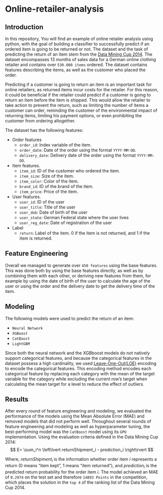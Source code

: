 # Online-retailer-analysis
## Introduction
In this repository, You will find an example of online retailer analysis using python, with the goal of building a classifier to successfully predict if an ordered item is going to be returned or not. The dataset and the task of predicting the return of an item stem from the [Data Mining Cup 2014](https://www.data-mining-cup.com/reviews/dmc-2014/). The dataset encompasses 13 months of sales data for a German online clothing retailer and contains over `530.000 items` ordered. The dataset contains features describing the items, as well as the customer who placed the order.

Predicting if a customer is going to return an item is an important task for online retailers, as returned items incur costs for the retailer. For this reason, it could be beneficial if the retailer could predict if a customer is going to return an item before the item is shipped. This would allow the retailer to take action to prevent the return, such as limiting the number of items a customer can order, reminding the customer of the environmental impact of returning items, limiting his payment options, or even prohibiting the customer from ordering altogether.

The dataset has the following features:
- Order features
    - `order_id`: Index variable of the item.
    - `order_date`: Date of the order using the format `YYYY-MM-DD`.
    - `delivery_date`: Delivery date of the order using the format `YYYY-MM-DD`.
- Item features.
    - `item_id`: ID of the customer who ordered the item.
    - `item_size`: Size of the item.
    - `item_color`: Color of the item.
    - `brand_id`: ID of the brand of the item.
    - `item_price`: Price of the item.
- User features.
    - `user_id`:  ID of the user
    - `user_title`: Title of the user
    - `user_dob`: Date of birth of the user
    - `user_state`: German Federal state where the user lives
    - `user_reg_date`: Date of registration of the user
- Label
    - `return`: Label of the item. 0 if the item is not returned, and 1 if the item is returned.

## Feature Engineering
Overall we managed to generate over ``450 features`` using the base features. This was done both by using the base features directly, as well as by combining them with each other, or deriving new features from them, for example by using the date of birth of the user to calculate the age of the user or using the order and the delivery date to get the delivery time of the item.

## Modeling
The following models were used to predict the return of an item:
- `Neural Network`
- `XGBoost`
- `CatBoost`
- `LightGBM`

Since both the neural network and the XGBboost models do not natively support categorical features, and because the categorical features in the dataset possess a high cardinality, we used [Leave-One-Out(LOE)](https://contrib.scikit-learn.org/category_encoders/leaveoneout.html) encoding to encode the categorical features. This encoding method encodes each categorical feature by replacing each category with the mean of the target variable for the category while excluding the current row’s target when calculating the mean target for a level to reduce the effect of outliers.

## Results
After every round of feature engineering and modeling, we evaluated the performance of the models using the Mean Absolute Error (MAE) and removed models that did not perform well. Throughout several rounds of feature engineering and modeling as well as hyperparameter tuning, the best-performing model was the ``CatBoost`` model using its `GPU` implementation. Using the evaluation criteria defined in the Data Mining Cup 2014:
$$ E= \sum_i^n \left\lvert returnShipment_i - prediction_i   \right\rvert $$

Where, $returnShipment_i$ is the information whether order item $i$ represents a return (0 means “item kept”, 1 means “item returned”), and $prediction_i$ is the predicted return probability for the order item $i$. The model achieved an MAE of `0.2974` on the test set and therefore ``14893 Points`` in the competition, which places the solution in the ``top 4`` of the ranking list of the Data Mining Cup 2014. 
